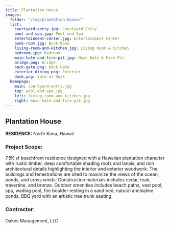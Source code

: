 ```yaml
---
title: Plantation House
images:
  folder: "/img/plantation-house/"
  list:
    courtyard-entry.jpg: Courtyard Entry
    pool-and-spa.jpg: Pool and Spa
    entertainment-center.jpg: Entertainment Center
    bunk-room.jpg: Bunk Room
    living-room-and-kitchen.jpg: Living Room & Kitchen 
    bedroom.jpg: Bedroom
    main-hale-and-fire-pit.jpg: Main Hale & Fire Pit
    bridge.png: Bridge
    back-gate.png: Back Gate
    exterior-dining.png: Exterior
    dusk.png: Yard at Dusk
  homepage:
    main: courtyard-entry.jpg
    top: pool-and-spa.jpg
    left: living-room-and-kitchen.jpg
    right: main-hale-and-fire-pit.jpg
---
```

## Plantation House

**RESIDENCE:** North Kona, Hawaii

### Project Scope:
7.5K sf beachfront residence designed with a Hawaiian plantation character with rustic timber,
deep comfortable shading roofs and lanais, and rich architectural details highlighting the interior and exterior
woodwork. The buildings and fenestrations are sited to maximize the views of the ocean, ponds, and cross
winds.
Construction materials includes cedar, teak, travertine, and bronze. Outdoor amenities includes beach paths,
vast pool, spa, wading pool, fire boulder resting in a sand bed, natural anchialine ponds, BBQ yard with an
artistic tree trunk seating.

### Contractor:
Oakes Management, LLC
